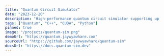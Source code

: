 ```yaml
---
title: "Quantum Circuit Simulator"
date: "2023-12-20"
description: "High-performance quantum circuit simulator supporting up to 30 qubits"
tags: ["Quantum", "C++", "CUDA", "Python"]
pinned: true
image: "/projects/quantum-sim.png"
demoUrl: "https://quantum.jaywyawhare.com"
sourceUrl: "https://github.com/jaywyawhare/quantum-sim"
docsUrl: "https://docs.quantum-sim.dev"
---
```

